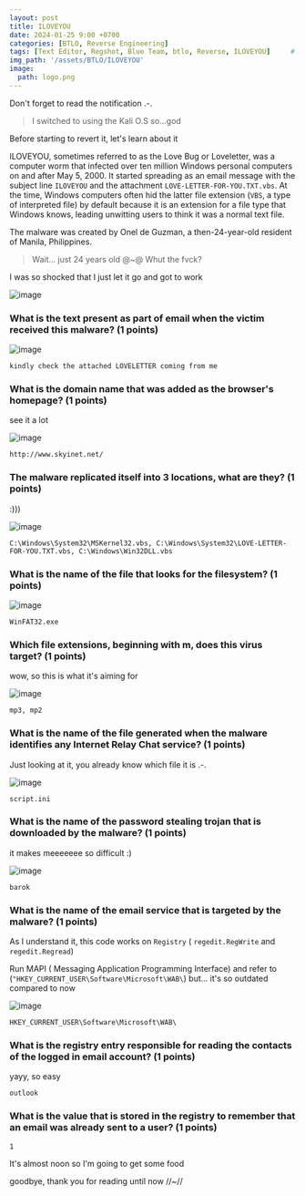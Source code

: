 ```yaml
---
layout: post
title: ILOVEYOU 
date: 2024-01-25 9:00 +0700
categories: [BTLO, Reverse Engineering]
tags: [Text Editor, Regshot, Blue Team, btlo, Reverse, ILOVEYOU]     # TAG names should always be lowercase
img_path: '/assets/BTLO/ILOVEYOU'
image: 
  path: logo.png
--- 
```


Don't forget to read the notification .-. 
> I switched to using the Kali O.S so...god

Before starting to revert it, let's learn about it

ILOVEYOU, sometimes referred to as the Love Bug or Loveletter, was a computer worm that infected over ten million Windows personal computers on and after May 5, 2000. It started spreading as an email message with the subject line `ILOVEYOU` and the attachment `LOVE-LETTER-FOR-YOU.TXT.vbs`. At the time, Windows computers often hid the latter file extension (`VBS`, a type of interpreted file) by default because it is an extension for a file type that Windows knows, leading unwitting users to think it was a normal text file.

The malware was created by Onel de Guzman, a then-24-year-old resident of Manila, Philippines.
>Wait... just 24 years old @~@ Whut the fvck?

I was so shocked that I just let it go and got to work

![image](https://github.com/zs0b/zs0b.github.io/assets/118095276/d6c696d6-75e5-4095-9c61-99194c710838)

### What is the text present as part of email when the victim received this malware? (1 points)

![image](https://github.com/zs0b/zs0b.github.io/assets/118095276/90fecaf9-6468-4c77-8274-62dd991fcb8c)

`kindly check the attached LOVELETTER coming from me`

### What is the domain name that was added as the browser's homepage? (1 points)

see it a lot 

![image](https://github.com/zs0b/zs0b.github.io/assets/118095276/533763f7-851c-4fac-b6cd-39da65aedb4a)

`http://www.skyinet.net/`

### The malware replicated itself into 3 locations, what are they? (1 points)

:)))

![image](https://github.com/zs0b/zs0b.github.io/assets/118095276/924c667f-b24c-414a-a30c-b46cd318066b)

`C:\Windows\System32\MSKernel32.vbs, C:\Windows\System32\LOVE-LETTER-FOR-YOU.TXT.vbs, C:\Windows\Win32DLL.vbs` 

### What is the name of the file that looks for the filesystem? (1 points)

![image](https://github.com/zs0b/zs0b.github.io/assets/118095276/fab8f8af-e83c-4a09-a2e3-b65d1ad89eaf)

`WinFAT32.exe`

### Which file extensions, beginning with m, does this virus target? (1 points)

wow, so this is what it's aiming for

![image](https://github.com/zs0b/zs0b.github.io/assets/118095276/0483262e-f854-4191-a554-59cfe3365af7)

`mp3, mp2`

### What is the name of the file generated when the malware identifies any Internet Relay Chat service? (1 points)

Just looking at it, you already know which file it is .-.

![image](https://github.com/zs0b/zs0b.github.io/assets/118095276/d4374285-5ddf-4b01-be7c-011e98eaa3e2)

`script.ini`

### What is the name of the password stealing trojan that is downloaded by the malware? (1 points)

it makes meeeeeee so difficult :)

![image](https://github.com/zs0b/zs0b.github.io/assets/118095276/99f86b05-e198-4b65-9638-587879d2b025)

`barok`

### What is the name of the email service that is targeted by the malware? (1 points)

As I understand it, this code works on `Registry` ( `regedit.RegWrite` and `regedit.Regread`)

Run MAPI ( Messaging Application Programming Interface) and refer to (`"HKEY_CURRENT_USER\Software\Microsoft\WAB\`) but... it's so outdated compared to now 

![image](https://github.com/zs0b/zs0b.github.io/assets/118095276/85c736c0-76f0-4d52-8a54-f83ad5442c2e)

`HKEY_CURRENT_USER\Software\Microsoft\WAB\`

### What is the registry entry responsible for reading the contacts of the logged in email account? (1 points)

yayy, so easy

`outlook`

### What is the value that is stored in the registry to remember that an email was already sent to a user? (1 points)

`1`

It's almost noon so I'm going to get some food

goodbye, thank you for reading until now //~//

